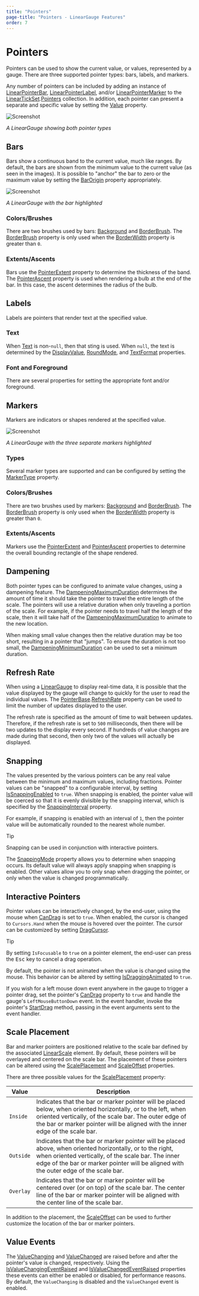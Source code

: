 ```yaml
---
title: "Pointers"
page-title: "Pointers - LinearGauge Features"
order: 7
---
```

# Pointers

Pointers can be used to show the current value, or values, represented by a gauge. There are three supported pointer types: bars, labels, and markers.

Any number of pointers can be included by adding an instance of [LinearPointerBar](xref:@ActiproUIRoot.Controls.Gauge.LinearPointerBar), [LinearPointerLabel](xref:@ActiproUIRoot.Controls.Gauge.LinearPointerLabel), and/or [LinearPointerMarker](xref:@ActiproUIRoot.Controls.Gauge.LinearPointerMarker) to the [LinearTickSet](xref:@ActiproUIRoot.Controls.Gauge.LinearTickSet).[Pointers](xref:@ActiproUIRoot.Controls.Gauge.LinearTickSet.Pointers) collection. In addition, each pointer can present a separate and specific value by setting the [Value](xref:@ActiproUIRoot.Controls.Gauge.Primitives.PointerBase.Value) property.

![Screenshot](../images/linear-gauge-pointers.gif)

*A LinearGauge showing both pointer types*

## Bars

Bars show a continuous band to the current value, much like ranges. By default, the bars are shown from the minimum value to the current value (as seen in the images). It is possible to "anchor" the bar to zero or the maximum value by setting the [BarOrigin](xref:@ActiproUIRoot.Controls.Gauge.LinearPointerBar.BarOrigin) property appropriately.

![Screenshot](../images/linear-pointer-bar.gif)

*A LinearGauge with the bar highlighted*

### Colors/Brushes

There are two brushes used by bars: [Background](xref:@ActiproUIRoot.Controls.Gauge.Primitives.PointerBase.Background) and [BorderBrush](xref:@ActiproUIRoot.Controls.Gauge.Primitives.PointerBase.BorderBrush). The [BorderBrush](xref:@ActiproUIRoot.Controls.Gauge.Primitives.PointerBase.BorderBrush) property is only used when the [BorderWidth](xref:@ActiproUIRoot.Controls.Gauge.Primitives.PointerBase.BorderWidth) property is greater than `0`.

### Extents/Ascents

Bars use the [PointerExtent](xref:@ActiproUIRoot.Controls.Gauge.Primitives.PointerBase.PointerExtent) property to determine the thickness of the band. The [PointerAscent](xref:@ActiproUIRoot.Controls.Gauge.Primitives.PointerBase.PointerAscent) property is used when rendering a bulb at the end of the bar. In this case, the ascent determines the radius of the bulb.

## Labels

Labels are pointers that render text at the specified value.

### Text

When [Text](xref:@ActiproUIRoot.Controls.Gauge.LinearPointerLabel.Text) is non-`null`, then that sting is used.  When `null`, the text is determined by the [DisplayValue](xref:@ActiproUIRoot.Controls.Gauge.Primitives.PointerBase.DisplayValue), [RoundMode](xref:@ActiproUIRoot.Controls.Gauge.LinearPointerLabel.RoundMode), and [TextFormat](xref:@ActiproUIRoot.Controls.Gauge.LinearPointerLabel.TextFormat) properties.

### Font and Foreground

There are several properties for setting the appropriate font and/or foreground.

## Markers

Markers are indicators or shapes rendered at the specified value.

![Screenshot](../images/linear-pointer-marker.gif)

*A LinearGauge with the three separate markers highlighted*

### Types

Several marker types are supported and can be configured by setting the [MarkerType](xref:@ActiproUIRoot.Controls.Gauge.LinearPointerMarker.MarkerType) property.

### Colors/Brushes

There are two brushes used by markers: [Background](xref:@ActiproUIRoot.Controls.Gauge.Primitives.PointerBase.Background) and [BorderBrush](xref:@ActiproUIRoot.Controls.Gauge.Primitives.PointerBase.BorderBrush). The [BorderBrush](xref:@ActiproUIRoot.Controls.Gauge.Primitives.PointerBase.BorderBrush) property is only used when the [BorderWidth](xref:@ActiproUIRoot.Controls.Gauge.Primitives.PointerBase.BorderWidth) property is greater than `0`.

### Extents/Ascents

Markers use the [PointerExtent](xref:@ActiproUIRoot.Controls.Gauge.Primitives.PointerBase.PointerExtent) and [PointerAscent](xref:@ActiproUIRoot.Controls.Gauge.Primitives.PointerBase.PointerAscent) properties to determine the overall bounding rectangle of the shape rendered.

## Dampening

Both pointer types can be configured to animate value changes, using a dampening feature. The [DampeningMaximumDuration](xref:@ActiproUIRoot.Controls.Gauge.Primitives.PointerBase.DampeningMaximumDuration) determines the amount of time it should take the pointer to travel the entire length of the scale. The pointers will use a relative duration when only traveling a portion of the scale. For example, if the pointer needs to travel half the length of the scale, then it will take half of the [DampeningMaximumDuration](xref:@ActiproUIRoot.Controls.Gauge.Primitives.PointerBase.DampeningMaximumDuration) to animate to the new location.

When making small value changes then the relative duration may be too short, resulting in a pointer that "jumps". To ensure the duration is not too small, the [DampeningMinimumDuration](xref:@ActiproUIRoot.Controls.Gauge.Primitives.PointerBase.DampeningMinimumDuration) can be used to set a minimum duration.

## Refresh Rate

When using a [LinearGauge](xref:@ActiproUIRoot.Controls.Gauge.LinearGauge) to display real-time data, it is possible that the value displayed by the gauge will change to quickly for the user to read the individual values. The [PointerBase](xref:@ActiproUIRoot.Controls.Gauge.Primitives.PointerBase).[RefreshRate](xref:@ActiproUIRoot.Controls.Gauge.Primitives.PointerBase.RefreshRate) property can be used to limit the number of updates displayed to the user.

The refresh rate is specified as the amount of time to wait between updates. Therefore, if the refresh rate is set to `500` milliseconds, then there will be two updates to the display every second. If hundreds of value changes are made during that second, then only two of the values will actually be displayed.

## Snapping

The values presented by the various pointers can be any real value between the minimum and maximum values, including fractions.  Pointer values can be "snapped" to a configurable interval, by setting [IsSnappingEnabled](xref:@ActiproUIRoot.Controls.Gauge.Primitives.PointerBase.IsSnappingEnabled) to `true`. When snapping is enabled, the pointer value will be coerced so that it is evenly divisible by the snapping interval, which is specified by the [SnappingInterval](xref:@ActiproUIRoot.Controls.Gauge.Primitives.PointerBase.SnappingInterval) property.

For example, if snapping is enabled with an interval of `1`, then the pointer value will be automatically rounded to the nearest whole number.

> [!TIP]
> Snapping can be used in conjunction with interactive pointers.

The [SnappingMode](xref:@ActiproUIRoot.Controls.Gauge.Primitives.PointerBase.SnappingMode) property allows you to determine when snapping occurs.  Its default value will always apply snapping when snapping is enabled.  Other values allow you to only snap when dragging the pointer, or only when the value is changed programmatically.

## Interactive Pointers

Pointer values can be interactively changed, by the end-user, using the mouse when [CanDrag](xref:@ActiproUIRoot.Controls.Gauge.Primitives.PointerBase.CanDrag) is set to `true`. When enabled, the cursor is changed to `Cursors.Hand` when the mouse is hovered over the pointer. The cursor can be customized by setting [DragCursor](xref:@ActiproUIRoot.Controls.Gauge.Primitives.PointerBase.DragCursor).

> [!TIP]
> By setting `IsFocusable` to `true` on a pointer element, the end-user can press the <kbd>Esc</kbd> key to cancel a drag operation.

By default, the pointer is not animated when the value is changed using the mouse. This behavior can be altered by setting [IsDraggingAnimated](xref:@ActiproUIRoot.Controls.Gauge.Primitives.PointerBase.IsDraggingAnimated) to `true`.

If you wish for a left mouse down event anywhere in the gauge to trigger a pointer drag, set the pointer's [CanDrag](xref:@ActiproUIRoot.Controls.Gauge.Primitives.PointerBase.CanDrag) property to `true` and handle the gauge's `LeftMouseButtonDown` event.  In the event handler, invoke the pointer's [StartDrag](xref:@ActiproUIRoot.Controls.Gauge.Primitives.PointerBase.StartDrag*) method, passing in the event arguments sent to the event handler.

## Scale Placement

Bar and marker pointers are positioned relative to the scale bar defined by the associated [LinearScale](xref:@ActiproUIRoot.Controls.Gauge.LinearScale) element. By default, these pointers will be overlayed and centered on the scale bar. The placement of these pointers can be altered using the [ScalePlacement](xref:@ActiproUIRoot.Controls.Gauge.Primitives.PointerBase.ScalePlacement) and [ScaleOffset](xref:@ActiproUIRoot.Controls.Gauge.Primitives.PointerBase.ScaleOffset) properties.

There are three possible values for the [ScalePlacement](xref:@ActiproUIRoot.Controls.Gauge.Primitives.RangeBase.ScalePlacement) property:

| Value | Description |
|-----|-----|
| `Inside` | Indicates that the bar or marker pointer will be placed below, when oriented horizontally, or to the left, when oriented vertically, of the scale bar. The outer edge of the bar or marker pointer will be aligned with the inner edge of the scale bar. |
| `Outside` | Indicates that the bar or marker pointer will be placed above, when oriented horizontally, or to the right, when oriented vertically, of the scale bar. The inner edge of the bar or marker pointer will be aligned with the outer edge of the scale bar. |
| `Overlay` | Indicates that the bar or marker pointer will be centered over (or on top) of the scale bar. The center line of the bar or marker pointer will be aligned with the center line of the scale bar. |

In addition to the placement, the [ScaleOffset](xref:@ActiproUIRoot.Controls.Gauge.Primitives.RangeBase.ScaleOffset) can be used to further customize the location of the bar or marker pointers.

## Value Events

The [ValueChanging](xref:@ActiproUIRoot.Controls.Gauge.Primitives.PointerBase.ValueChanging) and [ValueChanged](xref:@ActiproUIRoot.Controls.Gauge.Primitives.PointerBase.ValueChanged) are raised before and after the pointer's value is changed, respectively.  Using the [IsValueChangingEventRaised](xref:@ActiproUIRoot.Controls.Gauge.Primitives.PointerBase.IsValueChangingEventRaised) and [IsValueChangedEventRaised](xref:@ActiproUIRoot.Controls.Gauge.Primitives.PointerBase.IsValueChangedEventRaised) properties these events can either be enabled or disabled, for performance reasons.  By default, the `ValueChanging` is disabled and the `ValueChanged` event is enabled.
